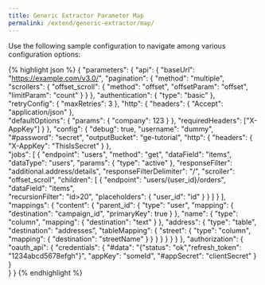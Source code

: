 ```yaml
---
title: Generic Extractor Parameter Map
permalink: /extend/generic-extractor/map/
---
```


Use the following sample configuration to navigate among various configuration options:

{% highlight json %}
{
    "parameters": {
        "api": {
            "baseUrl": "https://example.com/v3.0/",
            "pagination": {
                "method": "multiple",
                "scrollers": {
                    "offset_scroll": {
                        "method": "offset",
                        "offsetParam": "offset",
                        "limitParam": "count"
                    }
                }
            },
            "authentication": {
                "type": "basic"
            },
            "retryConfig": {
                "maxRetries": 3
            },
            "http": {
                "headers": {
                    "Accept": "application/json"
                },                
                "defaultOptions": {
                    "params": {
                        "company": 123
                    }
                },
                "requiredHeaders": ["X-AppKey"]
            }
        },
        "config": {
            "debug": true,
            "username": "dummy",
            "#password": "secret",
            "outputBucket": "ge-tutorial",
            "http": {
                "headers": {
                    "X-AppKey": "ThisIsSecret"
                }
            },            
            "jobs": [
                {
                    "endpoint": "users",
                    "method": "get",
                    "dataField": "items",
                    "dataType": "users",
                    "params": {
                        "type": "active"
                    },
                    "responseFilter": "additional.address/details",
                    "responseFilterDelimiter": "/",
                    "scroller": "offset_scroll",
                    "children": [
                        {
                            "endpoint": "users/{user_id}/orders",
                            "dataField": "items",                        
                            "recursionFilter": "id>20",
                            "placeholders": {
                                "user_id": "id"
                            }
                        }
                    ]
                }
            ],
            "mappings": {
                "content": {
                    "parent_id": {
                        "type": "user",
                        "mapping": {
                            "destination": "campaign_id",
                            "primaryKey": true
                        }
                    },
                    "name": {
                        "type": "column",
                        "mapping": {
                            "destination": "text"
                        }
                    },
                    "address": {
                        "type": "table",
                        "destination": "addresses",
                        "tableMapping": {
                            "street": {
                                "type": "column",
                                "mapping": {
                                    "destination": "streetName"
                                }
                            }
                        }
                    }
                }
            }
        }
    },
    "authorization": {
        "oauth_api": {
            "credentials": {
                "#data": "{\"status\": \"ok\",\"refresh_token\": \"1234abcd5678efgh\"}",
                "appKey": "someId",
                "#appSecret": "clientSecret"
            }
        }        
    }
}
{% endhighlight %}

<script>
document.addEventListener('DOMContentLoaded', function() {
    // Api
    $("span.nt:contains('\"baseUrl\"')").wrap("<a href='/extend/generic-extractor/api/#base-url'></a>");
    $("span.nt:contains('\"retryConfig\"')").wrap("<a href='/extend/generic-extractor/api/#retry-configuration'></a>");
    $("span.nt:contains('\"http\"')").first().wrap("<a href='/extend/generic-extractor/api/#default-http-options'></a>");
    $("span.nt:contains('\"headers\"')").first().wrap("<a href='/extend/generic-extractor/api/#headers'></a>");
    $("span.nt:contains('\"params\"')").first().wrap("<a href='/extend/generic-extractor/api/#default-request-parameters'></a>");
    $("span.nt:contains('\"defaultOptions\"')").wrap("<a href='/extend/generic-extractor/api/#default-request-parameters'></a>");
    $("span.nt:contains('\"requiredHeaders\"')").wrap("<a href='/extend/generic-extractor/api/#required-headers'></a>");
    $("span.nt:contains('\"pagination\"')").wrap("<a href='/extend/generic-extractor/api/pagination/'></a>");
    $("span.nt:contains('\"scrollers\"')").wrap("<a href='/extend/generic-extractor/api/pagination/multiple/'></a>");
    $("span.nt:contains('\"method\"')").first().wrap("<a href='/extend/generic-extractor/api/pagination/#paging-strategy'></a>");
    $("span.nt:contains('\"authentication\"')").wrap("<a href='/extend/generic-extractor/api/authentication'></a>");

    // Jobs
    $("span.nt:contains('\"endpoint\"')").wrap("<a href='/extend/generic-extractor/config/jobs/#endpoint'></a>");
    $("span.nt:contains('\"params\"')").last().wrap("<a href='/extend/generic-extractor/config/jobs/#request-parameters'></a>");    
    $("span.nt:contains('\"method\"')").last().wrap("<a href='/extend/generic-extractor/config/jobs/#method'></a>");
    $("span.nt:contains('\"dataField\"')").wrap("<a href='/extend/generic-extractor/config/jobs/#data-field'></a>");
    $("span.nt:contains('\"dataType\"')").wrap("<a href='/extend/generic-extractor/config/jobs/#data-type'></a>");
    $("span.nt:contains('\"responseFilter\"')").wrap("<a href='/extend/generic-extractor/config/jobs/#response-filter'></a>");
    $("span.nt:contains('\"responseFilterDelimiter\"')").wrap("<a href='/extend/generic-extractor/config/jobs/#response-filter'></a>");
    $("span.nt:contains('\"scroller\"')").last().wrap("<a href='/extend/generic-extractor/config/jobs/#scroller'></a>");

    // Child jobs
    $("span.nt:contains('\"children\"')").wrap("<a href='/extend/generic-extractor/config/jobs/#children'></a>");
    $("span.nt:contains('\"recursionFilter\"')").wrap("<a href='/extend/generic-extractor/config/jobs/children/#filter'></a>");
    $("span.nt:contains('\"placeholders\"')").wrap("<a href='/extend/generic-extractor/config/jobs/children/#placeholders'></a>");

    // Config root
    $("span.nt:contains('\"config\"')").wrap("<a href='/extend/generic-extractor/config/'></a>");
    $("span.nt:contains('\"debug\"')").wrap("<a href='/extend/generic-extractor/running/#debug-mode'></a>");
    $("span.nt:contains('\"jobs\"')").wrap("<a href='/extend/generic-extractor/config/jobs/'></a>");
    $("span.nt:contains('\"mappings\"')").wrap("<a href='/extend/generic-extractor/config/mappings/'></a>");
    $("span.nt:contains('\"api\"')").wrap("<a href='/extend/generic-extractor/api/'></a>");
    $("span.nt:contains('\"outputBucket\"')").wrap("<a href='/extend/generic-extractor/config/#output-bucket'></a>");
    $("span.nt:contains('\"http\"')").last().wrap("<a href='/extend/generic-extractor/config/#http'></a>");

    // Mappings
    $("span.nt:contains('\"type\"')").last().wrap("<a href='/extend/generic-extractor/config/mappings/#configuration'></a>");
    $("span.s2:contains('\"column\"')").wrap("<a href='/extend/generic-extractor/config/mappings/#column-mapping'></a>");
    $("span.s2:contains('\"user\"')").wrap("<a href='/extend/generic-extractor/config/mappings/#user-mapping'></a>");
    $("span.s2:contains('\"table\"')").wrap("<a href='/extend/generic-extractor/config/mappings/#table-mapping'></a>");
    $("span.nt:contains('\"mapping\"')").wrap("<a href='/extend/generic-extractor/config/mappings/#column-mapping'></a>");
    $("span.nt:contains('\"tableMapping\"')").wrap("<a href='/extend/generic-extractor/config/mappings/#table-mapping'></a>");
    
    // Authorization
    $("span.nt:contains('\"authorization\"')").wrap("<a href='/extend/generic-extractor/api/authentication/#oauth'></a>");
    $("span.nt:contains('\"oauth_api\"')").wrap("<a href='/extend/generic-extractor/api/authentication/#oauth'></a>");
    $("span.nt:contains('\"credentials\"')").wrap("<a href='/extend/generic-extractor/api/authentication/#oauth'></a>");
}, false);
</script>
<style>
pre a {
    border-bottom: 1px dashed navy;
}
</style>
